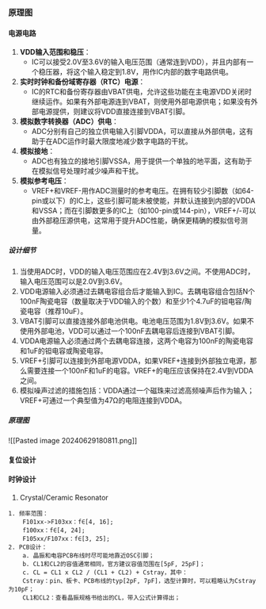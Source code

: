 ### 原理图

#### 电源电路
1.  **VDD输入范围和稳压**：
	- IC可以接受2.0V至3.6V的输入电压范围（通常连到VDD），并且内部有一个稳压器，将这个输入稳定到1.8V，用作IC内部的数字电路供电。
2. **实时时钟和备份域寄存器（RTC）电源**：
	- IC的RTC和备份寄存器由VBAT供电，允许这些功能在主电源VDD关闭时继续运作。如果有外部电源连到VBAT，则使用外部电源供电；如果没有外部电源提供，则建议将VDD直接连接到VBAT引脚。
3. **模拟数字转换器（ADC）供电**：
	- ADC分别有自己的独立供电输入引脚VDDA，可以直接从外部供电，这有助于在ADC运作时最大限度地减少数字电路的干扰。
4. **模拟接地**：
	- ADC也有独立的接地引脚VSSA，用于提供一个单独的地平面，这有助于在模拟信号处理时减少噪声和干扰。
5. **模拟参考电压**：
	- VREF+和VREF-用作ADC测量时的参考电压。在拥有较少引脚数（如64-pin或以下）的IC上，这些引脚可能未被使能，并默认连接到内部的VDDA和VSSA；而在引脚数更多的IC上（如100-pin或144-pin），VREF+/-可以由外部稳压源供电，这常用于提升ADC性能，确保更精确的模拟信号测量。
##### 设计细节
1. 当使用ADC时，VDD的输入电压范围应在2.4V到3.6V之间。不使用ADC时，输入电压范围可以是2.0V到3.6V。
2. VDD电源输入必须通过去耦电容组合后才能输入到IC。去耦电容组合包括N个100nF陶瓷电容（数量取决于VDD输入的个数）和至少1个4.7uF的钽电容/陶瓷电容（推荐10uF）。
3. VBAT引脚可以直接连接外部电池供电。电池电压范围为1.8V到3.6V。如果不使用外部电池，VDD可以通过一个100nF去耦电容后连接到VBAT引脚。
4. VDDA电源输入必须通过两个去耦电容连接，这两个电容为100nF的陶瓷电容和1uF的钽电容或陶瓷电容。
5. VREF+引脚可以连接到外部电源VDDA，如果VREF+连接到外部独立电源，那么需要连接一个100nF和1uF的电容。VREF+的电压应该保持在2.4V到VDDA之间。
6. 模拟噪声过滤的措施包括：VDDA通过一个磁珠来过滤高频噪声后作为输入；VREF+可通过一个典型值为47Ω的电阻连接到VDDA。
##### 原理图
![[Pasted image 20240629180811.png]]
#### 复位设计

#### 时钟设计
1. Crystal/Ceramic Resonator
~~~
1. 频率范围：
	F101xx->F103xx：f∈[4, 16];
	f100xx：f∈[4, 24];
	F105xx/F107xx：f∈[3, 25];
2. PCB设计：
	a. 晶振和电容PCB布线时尽可能地靠近OSC引脚；
	b. CL1和CL2的容值通常相同，官方建议容值范围在[5pF, 25pF]；
	c. CL = CL1 x CL2 / (CL1 + CL2) + Cstray，其中：
	Cstray：pin、板卡、PCB布线的typ[2pF, 7pF]，选型计算时，可以粗略认为Cstray为10pF；
	CL1和CL2：查看晶振规格书给出的CL，带入公式计算得出；
~~~
